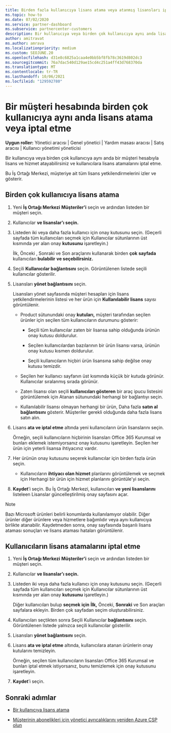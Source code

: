 ```yaml
---
title: Birden fazla kullanıcıya lisans atama veya atanmış lisansları iptal etme
ms.topic: how-to
ms.date: 07/02/2020
ms.service: partner-dashboard
ms.subservice: partnercenter-customers
description: Bir kullanıcıya veya birden çok kullanıcıya aynı anda lisans ve hizmet atamak veya hizmetleri iptal etmek için bir müşteri hesabı kullanmayı öğrenin.
author: amitravat
ms.author: amrava
ms.localizationpriority: medium
ms.custom: SEOJUNE.20
ms.openlocfilehash: d31e8c6825a1caa4e0bb5bf8fb78c3619d802dc3
ms.sourcegitcommit: 76a7dac540d129ae15cd4c251a4ff43d768370da
ms.translationtype: MT
ms.contentlocale: tr-TR
ms.lasthandoff: 10/06/2021
ms.locfileid: "129592780"
---
```

# <a name="assign-or-revoke-licenses-at-the-same-time-to-multiple-users-in-a-customer-account"></a>Bir müşteri hesabında birden çok kullanıcıya aynı anda lisans atama veya iptal etme

**Uygun roller:** Yönetici aracısı | Genel yönetici | Yardım masası aracısı | Satış aracısı | Kullanıcı yönetimi yöneticisi

Bir kullanıcıya veya birden çok kullanıcıya aynı anda bir müşteri hesabıyla lisans ve hizmet atayabilirsiniz ve kullanıcılara lisans atamalarını iptal etme.

Bu İş Ortağı Merkezi, müşteriye ait tüm lisans yetkilendirmelerini izler ve gösterir.

## <a name="assign-licenses-to-multiple-users"></a>Birden çok kullanıcıya lisans atama

1. Yeni **İş Ortağı Merkezi** **Müşteriler'i** seçin ve ardından listeden bir müşteri seçin.

2. Kullanıcılar **ve lisanslar'ı seçin.**

3. Listeden iki veya daha fazla kullanıcı için onay kutusunu seçin. (Geçerli sayfada tüm kullanıcıları seçmek için Kullanıcılar sütunlarının üst kısmında yer alan onay **kutusunu** işaretleyin.)

    İlk, Önceki , Sonraki ve Son araçlarını kullanarak birden **çok** **sayfada** kullanıcıları **bulabilir** **ve seçebilirsiniz.**

4. Seçili **Kullanıcılar bağlantısını** seçin. Görüntülenen listede seçili kullanıcılar gösterilir.

5. Lisansları **yönet bağlantısını** seçin.

    Lisansları yönet sayfasında müşteri hesapları için lisans yetkilendirmelerinin listesi ve her ürün için **Kullanılabilir lisans** sayısı görüntülenir.

    - Product sütunundaki onay **kutuları,** müşteri tarafından seçilen ürünler için seçilen tüm kullanıcıların durumunu gösterir:

       - Seçili tüm kullanıcılar zaten bir lisansa sahip olduğunda ürünün onay kutusu doldurulur.

       - Seçilen kullanıcılardan bazılarının bir ürün lisansı varsa, ürünün onay kutusu kısmen doldurulur.

       - Seçili kullanıcıların hiçbiri ürün lisansına sahip değilse onay kutusu temizdir.

    - Seçilen her kullanıcı sayfanın üst kısmında küçük bir kutuda görünür. Kullanıcılar sıralanmış sırada görünür.

    - Zaten lisansı olan seçili **kullanıcıları gösteren** bir araç ipucu listesini görüntülemek için Atanan sütunundaki herhangi bir bağlantıyı seçin.

    - Kullanılabilir lisansı olmayan herhangi bir ürün, Daha fazla **satın al bağlantısını** gösterir. Müşteriler gerekli olduğunda daha fazla lisans satın alın.

6. Lisans **ata ve iptal etme** altında yeni kullanıcıların ürün lisanslarını seçin. 

   Örneğin, seçili kullanıcıların hiçbirinin lisansları Office 365 Kurumsal ve bunları eklemek istemiyorsanız onay kutusunu işaretleyin. Seçilen her ürün için yeterli lisansa ihtiyacınız vardır.

7. Her ürünün onay kutusunu seçerek kullanıcılar için birden fazla ürün seçin.
    -   Kullanıcıların **ihtiyacı olan hizmet** planlarını görüntülemek ve seçmek için Herhangi bir ürün için hizmet planlarını görüntüle'yi seçin.

8. **Kaydet**’i seçin. Bu İş Ortağı Merkezi, kullanıcıları **ve yeni lisanslarını** listeleen Lisanslar güncelleştirilmiş onay sayfasını açar.

>[!NOTE]
>Bazı Microsoft ürünleri belirli konumlarda kullanılamıyor olabilir. Diğer ürünler diğer ürünlere veya hizmetlere bağımlıdır veya aynı kullanıcıya birlikte atanabilir. Kaydetmeden sonra, onay sayfasında başarılı lisans ataması sonuçları ve lisans ataması hataları görüntülenir.

## <a name="revoke-users-license-assignments"></a>Kullanıcıların lisans atamalarını iptal etme

1. Yeni **İş Ortağı Merkezi** **Müşteriler'i** seçin ve ardından listeden bir müşteri seçin.

2. Kullanıcılar **ve lisanslar'ı seçin.**

3. Listeden iki veya daha fazla kullanıcı için onay kutusunu seçin. (Geçerli sayfada tüm kullanıcıları seçmek için Kullanıcılar sütunlarının üst kısmında yer alan onay **kutusunu** işaretleyin.)

    Diğer kullanıcıları bulup **seçmek** **için** **İlk,** Önceki, **Sonraki** ve Son araçları sayfalara ekleyin. Birden çok sayfadan seçim oluşturabilirsiniz.

4. Kullanıcıları seçtikten sonra Seçili Kullanıcılar **bağlantısını** seçin. Görüntülenen listede yalnızca seçili kullanıcılar gösterilir.

5. Lisansları **yönet bağlantısını** seçin.

6. Lisans **ata ve iptal etme** altında, kullanıcılara atanan ürünlerin onay kutularını temizleyin.

   Örneğin, seçilen tüm kullanıcıların lisansları Office 365 Kurumsal ve bunları iptal etmek istiyorsanız, bunu temizlemek için onay kutusunu işaretleyin.

7. **Kaydet**’i seçin.

## <a name="next-steps"></a>Sonraki adımlar

- [Bir kullanıcıya lisans atama](assign-licenses-to-users.md)

- [Müşterinin abonelikleri için yönetici ayrıcalıklarını yeniden Azure CSP olun](reinstate-csp.md)